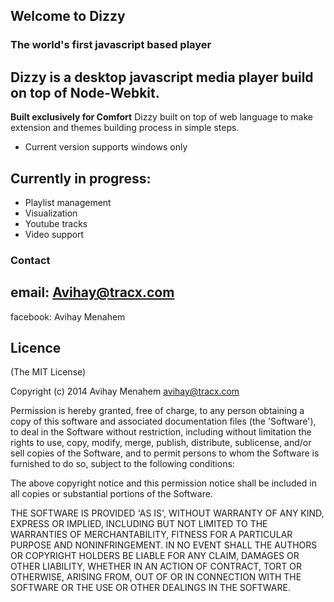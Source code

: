 ## Welcome to Dizzy ##
### The world's first javascript based player ###

**Dizzy** is a desktop javascript media player build on top of **Node-Webkit**.
-
**Built exclusively for Comfort** Dizzy built on top of web language to make extension and themes building process in simple steps.

- Current version supports windows only

Currently in progress:
-
- Playlist management
- Visualization
- Youtube tracks
- Video support

### Contact ###
email: Avihay@tracx.com
-
facebook: Avihay Menahem


Licence
-----------------

(The MIT License)

Copyright (c) 2014 Avihay Menahem <avihay@tracx.com>

Permission is hereby granted, free of charge, to any person obtaining a copy of this software and associated documentation files (the 'Software'), to deal in the Software without restriction, including without limitation the rights to use, copy, modify, merge, publish, distribute, sublicense, and/or sell copies of the Software, and to permit persons to whom the Software is furnished to do so, subject to the following conditions:

The above copyright notice and this permission notice shall be included in all copies or substantial portions of the Software.

THE SOFTWARE IS PROVIDED 'AS IS', WITHOUT WARRANTY OF ANY KIND, EXPRESS OR IMPLIED, INCLUDING BUT NOT LIMITED TO THE WARRANTIES OF MERCHANTABILITY, FITNESS FOR A PARTICULAR PURPOSE AND NONINFRINGEMENT. IN NO EVENT SHALL THE AUTHORS OR COPYRIGHT HOLDERS BE LIABLE FOR ANY CLAIM, DAMAGES OR OTHER LIABILITY, WHETHER IN AN ACTION OF CONTRACT, TORT OR OTHERWISE, ARISING FROM, OUT OF OR IN CONNECTION WITH THE SOFTWARE OR THE USE OR OTHER DEALINGS IN THE SOFTWARE.
